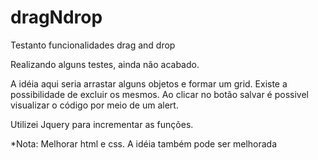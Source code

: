 # dragNdrop
Testanto funcionalidades drag and drop 

Realizando alguns testes, ainda não acabado.

A idéia aqui seria arrastar alguns objetos e formar um grid.
Existe a possibilidade de excluir os mesmos.
Ao clicar no botão salvar é possivel visualizar o código por meio de um alert.

Utilizei Jquery para incrementar as funções.

*Nota:
Melhorar html e css. 
A idéia também pode ser melhorada
